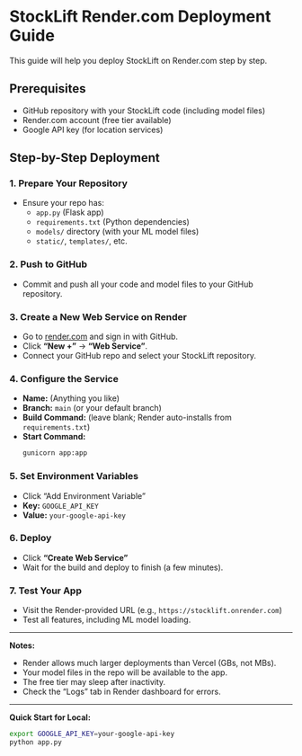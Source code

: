 # StockLift Render.com Deployment Guide

This guide will help you deploy StockLift on Render.com step by step.

## Prerequisites

- GitHub repository with your StockLift code (including model files)
- Render.com account (free tier available)
- Google API key (for location services)

## Step-by-Step Deployment

### 1. Prepare Your Repository
- Ensure your repo has:
  - `app.py` (Flask app)
  - `requirements.txt` (Python dependencies)
  - `models/` directory (with your ML model files)
  - `static/`, `templates/`, etc.

### 2. Push to GitHub
- Commit and push all your code and model files to your GitHub repository.

### 3. Create a New Web Service on Render
- Go to [render.com](https://render.com) and sign in with GitHub.
- Click **“New +”** → **“Web Service”**.
- Connect your GitHub repo and select your StockLift repository.

### 4. Configure the Service
- **Name:** (Anything you like)
- **Branch:** `main` (or your default branch)
- **Build Command:** (leave blank; Render auto-installs from `requirements.txt`)
- **Start Command:**
  ```bash
  gunicorn app:app
  ```

### 5. Set Environment Variables
- Click “Add Environment Variable”
- **Key:** `GOOGLE_API_KEY`
- **Value:** `your-google-api-key`

### 6. Deploy
- Click **“Create Web Service”**
- Wait for the build and deploy to finish (a few minutes).

### 7. Test Your App
- Visit the Render-provided URL (e.g., `https://stocklift.onrender.com`)
- Test all features, including ML model loading.

---

**Notes:**
- Render allows much larger deployments than Vercel (GBs, not MBs).
- Your model files in the repo will be available to the app.
- The free tier may sleep after inactivity.
- Check the “Logs” tab in Render dashboard for errors.

---

**Quick Start for Local:**
```bash
export GOOGLE_API_KEY=your-google-api-key
python app.py
``` 